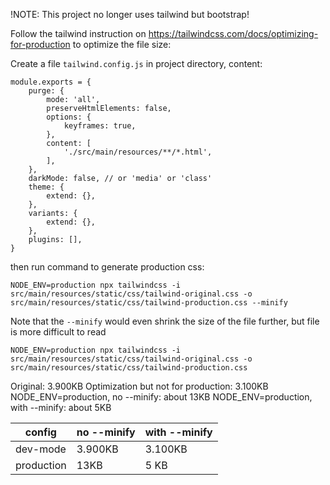 !NOTE: This project no longer uses tailwind but bootstrap!

Follow the tailwind instruction on https://tailwindcss.com/docs/optimizing-for-production to optimize the file size:

Create a file `tailwind.config.js` in project directory, content:

    module.exports = {
        purge: {
            mode: 'all',
            preserveHtmlElements: false,
            options: {
                keyframes: true,
            },
            content: [
                './src/main/resources/**/*.html',
            ],
        },
        darkMode: false, // or 'media' or 'class'
        theme: {
            extend: {},
        },
        variants: {
            extend: {},
        },
        plugins: [],
    }

then run command to generate production css:

    NODE_ENV=production npx tailwindcss -i src/main/resources/static/css/tailwind-original.css -o src/main/resources/static/css/tailwind-production.css --minify

Note that the `--minify` would even shrink the size of the file further,
but file is more difficult to read 

    NODE_ENV=production npx tailwindcss -i src/main/resources/static/css/tailwind-original.css -o src/main/resources/static/css/tailwind-production.css

Original: 3.900KB
Optimization but not for production: 3.100KB
NODE_ENV=production, no --minify: about 13KB
NODE_ENV=production, with --minify: about 5KB

| config     | no --minify | with --minify |
|------------|-------------|---------------|
| dev-mode   | 3.900KB     | 3.100KB       |
| production | 13KB        | 5 KB          |


